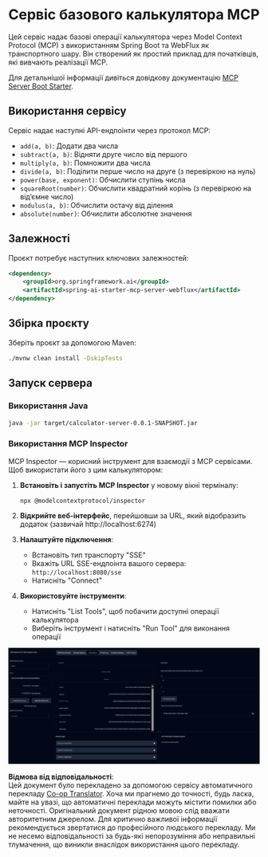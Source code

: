<!--
CO_OP_TRANSLATOR_METADATA:
{
  "original_hash": "ed9cab32cc67c12d8969b407aa47100a",
  "translation_date": "2025-07-13T17:57:22+00:00",
  "source_file": "03-GettingStarted/01-first-server/solution/java/README.md",
  "language_code": "uk"
}
-->
# Сервіс базового калькулятора MCP

Цей сервіс надає базові операції калькулятора через Model Context Protocol (MCP) з використанням Spring Boot та WebFlux як транспортного шару. Він створений як простий приклад для початківців, які вивчають реалізації MCP.

Для детальнішої інформації дивіться довідкову документацію [MCP Server Boot Starter](https://docs.spring.io/spring-ai/reference/api/mcp/mcp-server-boot-starter-docs.html).


## Використання сервісу

Сервіс надає наступні API-ендпоінти через протокол MCP:

- `add(a, b)`: Додати два числа
- `subtract(a, b)`: Відняти друге число від першого
- `multiply(a, b)`: Помножити два числа
- `divide(a, b)`: Поділити перше число на друге (з перевіркою на нуль)
- `power(base, exponent)`: Обчислити ступінь числа
- `squareRoot(number)`: Обчислити квадратний корінь (з перевіркою на від’ємне число)
- `modulus(a, b)`: Обчислити остачу від ділення
- `absolute(number)`: Обчислити абсолютне значення

## Залежності

Проєкт потребує наступних ключових залежностей:

```xml
<dependency>
    <groupId>org.springframework.ai</groupId>
    <artifactId>spring-ai-starter-mcp-server-webflux</artifactId>
</dependency>
```

## Збірка проєкту

Зберіть проєкт за допомогою Maven:
```bash
./mvnw clean install -DskipTests
```

## Запуск сервера

### Використання Java

```bash
java -jar target/calculator-server-0.0.1-SNAPSHOT.jar
```

### Використання MCP Inspector

MCP Inspector — корисний інструмент для взаємодії з MCP сервісами. Щоб використати його з цим калькулятором:

1. **Встановіть і запустіть MCP Inspector** у новому вікні терміналу:
   ```bash
   npx @modelcontextprotocol/inspector
   ```

2. **Відкрийте веб-інтерфейс**, перейшовши за URL, який відобразить додаток (зазвичай http://localhost:6274)

3. **Налаштуйте підключення**:
   - Встановіть тип транспорту "SSE"
   - Вкажіть URL SSE-ендпоінта вашого сервера: `http://localhost:8080/sse`
   - Натисніть "Connect"

4. **Використовуйте інструменти**:
   - Натисніть "List Tools", щоб побачити доступні операції калькулятора
   - Виберіть інструмент і натисніть "Run Tool" для виконання операції

![MCP Inspector Screenshot](../../../../../../translated_images/tool.40e180a7b0d0fe2067cf96435532b01f63f7f8619d6b0132355a04b426b669ac.uk.png)

**Відмова від відповідальності**:  
Цей документ було перекладено за допомогою сервісу автоматичного перекладу [Co-op Translator](https://github.com/Azure/co-op-translator). Хоча ми прагнемо до точності, будь ласка, майте на увазі, що автоматичні переклади можуть містити помилки або неточності. Оригінальний документ рідною мовою слід вважати авторитетним джерелом. Для критично важливої інформації рекомендується звертатися до професійного людського перекладу. Ми не несемо відповідальності за будь-які непорозуміння або неправильні тлумачення, що виникли внаслідок використання цього перекладу.